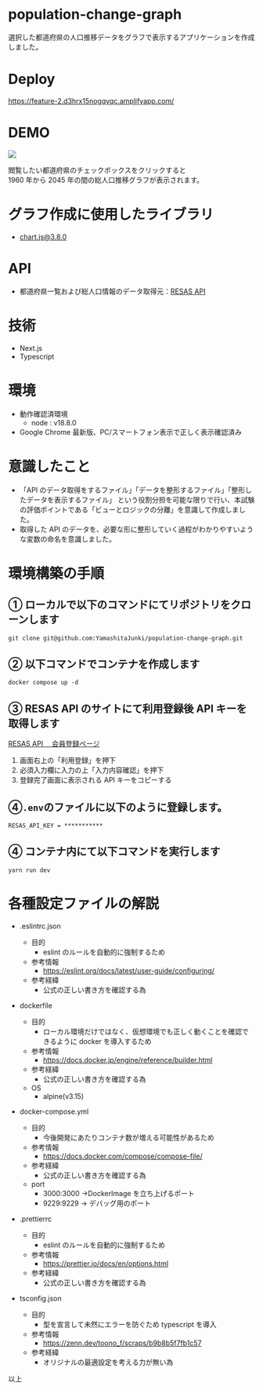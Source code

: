 # population-change-graph

選択した都道府県の人口推移データをグラフで表示するアプリケーションを作成しました。

# Deploy

https://feature-2.d3hrx15nogqyqc.amplifyapp.com/

# DEMO

![](https://user-images.githubusercontent.com/95216275/202092205-362bc07c-c605-48a4-9551-77839a6d0f60.gif)

閲覧したい都道府県のチェックボックスをクリックすると  
1960 年から 2045 年の間の総人口推移グラフが表示されます。

# グラフ作成に使用したライブラリ

- [chart.js@3.8.0](https://www.chartjs.org/)

# API

- 都道府県一覧および総人口情報のデータ取得元：[RESAS API](https://opendata.resas-portal.go.jp/)

# 技術

- Next.js
- Typescript

# 環境

- 動作確認済環境
  - node : v18.8.0
- Google Chrome 最新版、PC/スマートフォン表示で正しく表示確認済み

# 意識したこと

- 「API のデータ取得をするファイル」「データを整形するファイル」「整形したデータを表示するファイル」 という役割分担を可能な限りで行い、本試験の評価ポイントである「ビューとロジックの分離」を意識して作成しました。
- 取得した API のデータを、必要な形に整形していく過程がわかりやすいような変数の命名を意識しました。

# 環境構築の手順

## ① ローカルで以下のコマンドにてリポジトリをクローンします

```
git clone git@github.com:YamashitaJunki/population-change-graph.git
```

## ② 以下コマンドでコンテナを作成します

```
docker compose up -d
```

## ③ RESAS API のサイトにて利用登録後 API キーを取得します

[RESAS API 　会員登録ページ](https://opendata.resas-portal.go.jp/)

1. 画面右上の「利用登録」を押下
2. 必須入力欄に入力の上「入力内容確認」を押下
3. 登録完了画面に表示される API キーをコピーする

## ④`.env`のファイルに以下のように登録します。

```
RESAS_API_KEY = ***********
```

## ④ コンテナ内にて以下コマンドを実行します

```
yarn run dev
```

# 各種設定ファイルの解説

- .eslintrc.json

  - 目的
    - eslint のルールを自動的に強制するため
  - 参考情報
    - https://eslint.org/docs/latest/user-guide/configuring/
  - 参考経緯
    - 公式の正しい書き方を確認する為

- dockerfile

  - 目的
    - ローカル環境だけではなく、仮想環境でも正しく動くことを確認できるように docker を導入するため
  - 参考情報
    - https://docs.docker.jp/engine/reference/builder.html
  - 参考経緯
    - 公式の正しい書き方を確認する為
  - OS
    - alpine(v3.15)

- docker-compose.yml

  - 目的
    - 今後開発にあたりコンテナ数が増える可能性があるため
  - 参考情報
    - https://docs.docker.com/compose/compose-file/
  - 参考経緯
    - 公式の正しい書き方を確認する為
  - port
    - 3000:3000 →DockerImage を立ち上げるポート
    - 9229:9229 → デバッグ用のポート

- .prettierrc

  - 目的
    - eslint のルールを自動的に強制するため
  - 参考情報
    - https://prettier.io/docs/en/options.html
  - 参考経緯
    - 公式の正しい書き方を確認する為

- tsconfig.json

  - 目的
    - 型を宣言して未然にエラーを防ぐため typescript を導入
  - 参考情報
    - https://zenn.dev/toono_f/scraps/b9b8b5f7fb1c57
  - 参考経緯
    - オリジナルの最適設定を考える力が無い為

以上
